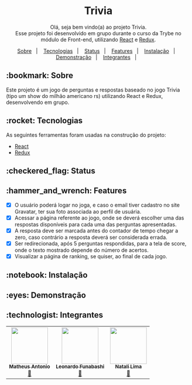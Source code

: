 <h1 align="center">Trivia</h1>

<p align="center">Olá, seja bem vindo(a) ao projeto Trivia. <br>
Esse projeto foi desenvolvido em grupo durante o curso da Trybe no módulo de Front-end, utilizando
 <a href="https://pt-br.reactjs.org/"> React</a> e <a href="https://redux.js.org/"> Redux</a>. </p>
 
 <p align="center">
  <a href="#bookmark-sobre">Sobre</a>&nbsp;&nbsp;&nbsp;|&nbsp;&nbsp;&nbsp;
  <a href="#rocket-tecnologias">Tecnologias</a>&nbsp;&nbsp;&nbsp;|&nbsp;&nbsp;&nbsp;
  <a href="#checkered_flag-status">Status</a>&nbsp;&nbsp;&nbsp;|&nbsp;&nbsp;&nbsp;
  <a href="#hammer_and_wrench-features">Features</a>&nbsp;&nbsp;&nbsp;|&nbsp;&nbsp;&nbsp;
  <a href="#notebook-instalação">Instalação</a>&nbsp;&nbsp;&nbsp;|&nbsp;&nbsp;&nbsp;
  <a href="#eyes-demonstração">Demonstração</a>&nbsp;&nbsp;&nbsp;|&nbsp;&nbsp;&nbsp;
  <a href="#technologist-integrantes">Integrantes</a>&nbsp;&nbsp;&nbsp;|&nbsp;&nbsp;&nbsp;
</p>

<h2>:bookmark: Sobre</h2>
<p>
Este projeto é um jogo de perguntas e respostas baseado no jogo Trivia (tipo um show do milhão americano rs) utilizando React e Redux, desenvolvendo em grupo.
</p>


<h2>:rocket: Tecnologias</h2>
 
 As seguintes ferramentas foram usadas na construção do projeto:
 
 
-  [React](https://pt-br.reactjs.org/)
-  [Redux](https://redux.js.org/)




<h2>:checkered_flag: Status</h2>

<h2>:hammer_and_wrench: Features</h2>

- [x] O usuário poderá logar no joga, e caso o email tiver cadastro no site Gravatar, ter sua foto associada ao perfil de usuária.
- [x] Acessar a página referente ao jogo, onde se deverá escolher uma das respostas disponíveis para cada uma das perguntas apresentadas.
- [x] A resposta deve ser marcada antes do contador de tempo chegar a zero, caso contrário a resposta deverá ser considerada errada.
- [x] Ser redirecionada, após 5 perguntas respondidas, para a tela de score, onde o texto mostrado depende do número de acertos.
- [x] Visualizar a página de ranking, se quiser, ao final de cada jogo.

<h2>:notebook: Instalação</h2>
<h2>:eyes: Demonstração</h2>
<h2>:technologist: Integrantes</h2>

<table>
  <tr>
   <td align="center"><a href="https://github.com/Zeonnatios">
     <img src="https://avatars.githubusercontent.com/u/38297929?v=4" width="100px;" alt=""/>
     <br /><sub><b>Matheus Antonio</b></sub></a><br /><a href="https://github.com/Zeonnatios" title="GitHub Matheus Antonio">🚀</a>
   </td>
   
   <td align="center"><a href="https://github.com/LeoFuna">
     <img src="https://avatars.githubusercontent.com/u/80538553?v=4" width="100px;" alt=""/>
     <br /><sub><b>Leonardo Funabashi</b></sub></a><br /><a href="https://github.com/LeoFuna" title="GitHub Leonardo Funabashi">🚀</a>
   </td>
   
   <td align="center"><a href="https://github.com/heyynat">
     <img src="https://avatars.githubusercontent.com/u/54861311?v=4" width="100px;" alt=""/>
     <br /><sub><b>Natali Lima</b></sub></a><br /><a href="https://github.com/heyynat" title="GitHub Natali Lima">🚀</a>
   </td>
  
  </tr>
</table>
